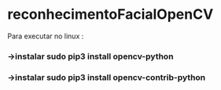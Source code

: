 # reconhecimentoFacialOpenCV

Para executar no linux :

### ->instalar sudo pip3 install opencv-python
### ->instalar sudo pip3 install opencv-contrib-python

